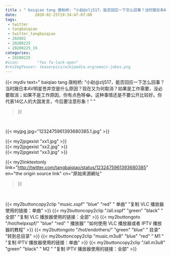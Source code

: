 ```yaml
---
title : " baiqiao tang 唐柏桥: “小赵@zlj517，能否回应一下怎么回事？当时跟日本AV明星苍井空是什么原因？现在又为何取消？如果是工作需要，没必要取消；如果不是工作原因，你有点色呀😂。这种事情还是不要公开比较好。你代表14亿人的大国发言，今后要注意形象！”  "
date:        2020-02-25T19:34:47-07:00
tags:
 - twitter
 - tangbaiqiao
 - twitter_tangbaiqiao
 - 202002
 - 20200225
 - 20200225_19
categories:
 - 20200225
#icon:        "fas fa-lock-open"
#resImgTeaser: teaserpics/wikipedia.org/emacs-jokes.png
---
```


{{< mydiv text=" baiqiao tang 唐柏桥: “小赵@zlj517，能否回应一下怎么回事？当时跟日本AV明星苍井空是什么原因？现在又为何取消？如果是工作需要，没必要取消；如果不是工作原因，你有点色呀😂。这种事情还是不要公开比较好。你代表14亿人的大国发言，今后要注意形象！”  "
>}}
<br>


 {{< myjpg jpg="1232475961393680385.1.jpg" >}}<br> 

{{< my2jpgexist "xx1.jpg" >}}<br>
{{< my2jpgexist "xx2.jpg" >}}<br>
{{< my2jpgexist "xx3.jpg" >}}<br>


{{< my2linktextonly link="http://twitter.com/tangbaiqiao/status/1232475961393680385"
en="the origin source link" cn="原始來源網址"
>}}


<br>

{{< my2buttoncopy2clip "music.xspf"        "blue"   "red"    " 单曲"  "复制 VLC 播放器使用的链接：单曲" >}} {{< my2buttoncopy2clip "/all.xspf"         "green"  "black"  " 全部"  "复制 VLC 播放器使用的链接：全部" >}} {{< my2buttongoto      "/hot/helpxspf/"    "blue"   "red"    " 播放器" "如何使用 VLC 播放器或者 IPTV 播放器的教程" >}} {{< my2buttongoto      "/hot/endothers/"   "green"  "blue"   " 目录"   "转到总目录" >}} {{< my2buttoncopy2clip "music.m3u8"        "blue"   "red"    " M1 "    "复制 IPTV 播放器使用的链接：单曲" >}} {{< my2buttoncopy2clip "/all.m3u8"         "green"  "black"  " M2 "    "复制 IPTV 播放器使用的链接：全部" >}} 
